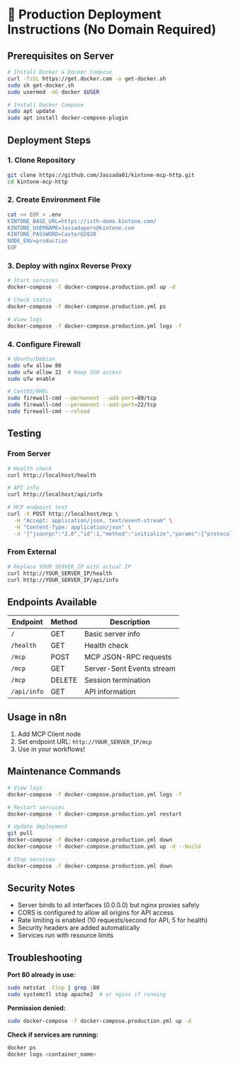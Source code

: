 # 🚀 Production Deployment Instructions (No Domain Required)

## Prerequisites on Server

```bash
# Install Docker & Docker Compose
curl -fsSL https://get.docker.com -o get-docker.sh
sudo sh get-docker.sh
sudo usermod -aG docker $USER

# Install Docker Compose
sudo apt update
sudo apt install docker-compose-plugin
```

## Deployment Steps

### 1. Clone Repository
```bash
git clone https://github.com/Jassada01/kintone-mcp-http.git
cd kintone-mcp-http
```

### 2. Create Environment File
```bash
cat << EOF > .env
KINTONE_BASE_URL=https://isth-demo.kintone.com/
KINTONE_USERNAME=Jassadaporn@kintone.com
KINTONE_PASSWORD=Caster@2020
NODE_ENV=production
EOF
```

### 3. Deploy with nginx Reverse Proxy
```bash
# Start services
docker-compose -f docker-compose.production.yml up -d

# Check status
docker-compose -f docker-compose.production.yml ps

# View logs
docker-compose -f docker-compose.production.yml logs -f
```

### 4. Configure Firewall
```bash
# Ubuntu/Debian
sudo ufw allow 80
sudo ufw allow 22  # Keep SSH access
sudo ufw enable

# CentOS/RHEL
sudo firewall-cmd --permanent --add-port=80/tcp
sudo firewall-cmd --permanent --add-port=22/tcp
sudo firewall-cmd --reload
```

## Testing

### From Server
```bash
# Health check
curl http://localhost/health

# API info
curl http://localhost/api/info

# MCP endpoint test
curl -X POST http://localhost/mcp \
  -H "Accept: application/json, text/event-stream" \
  -H "Content-Type: application/json" \
  -d '{"jsonrpc":"2.0","id":1,"method":"initialize","params":{"protocolVersion":"2025-03-26","capabilities":{}}}'
```

### From External
```bash
# Replace YOUR_SERVER_IP with actual IP
curl http://YOUR_SERVER_IP/health
curl http://YOUR_SERVER_IP/api/info
```

## Endpoints Available

| Endpoint    | Method | Description                    |
|-------------|--------|--------------------------------|
| `/`         | GET    | Basic server info              |
| `/health`   | GET    | Health check                   |
| `/mcp`      | POST   | MCP JSON-RPC requests          |
| `/mcp`      | GET    | Server-Sent Events stream      |
| `/mcp`      | DELETE | Session termination            |
| `/api/info` | GET    | API information                |

## Usage in n8n

1. Add MCP Client node
2. Set endpoint URL: `http://YOUR_SERVER_IP/mcp`
3. Use in your workflows!

## Maintenance Commands

```bash
# View logs
docker-compose -f docker-compose.production.yml logs -f

# Restart services
docker-compose -f docker-compose.production.yml restart

# Update deployment
git pull
docker-compose -f docker-compose.production.yml down
docker-compose -f docker-compose.production.yml up -d --build

# Stop services
docker-compose -f docker-compose.production.yml down
```

## Security Notes

- Server binds to all interfaces (0.0.0.0) but nginx proxies safely
- CORS is configured to allow all origins for API access
- Rate limiting is enabled (10 requests/second for API, 5 for health)
- Security headers are added automatically
- Services run with resource limits

## Troubleshooting

**Port 80 already in use:**
```bash
sudo netstat -tlnp | grep :80
sudo systemctl stop apache2  # or nginx if running
```

**Permission denied:**
```bash
sudo docker-compose -f docker-compose.production.yml up -d
```

**Check if services are running:**
```bash
docker ps
docker logs <container_name>
```
